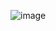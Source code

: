 ![image](https://github.com/Drestonthenk/Atividade-dos-Saiyajins/assets/161359587/668ce917-ef9e-4fa3-9c45-e290e1b083db)
